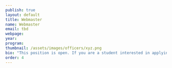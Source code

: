 ```yaml
---
publish: true
layout: default
title: Webmaster
name: Webmaster
email: tbd
webpage: 
year: 
program:  
thumbnail: /assets/images/officers/xyz.png
bio: "This position is open. If you are a student interested in applying please reach out to us at gradwomensoc@gmail.com"
order: 4
---
```

